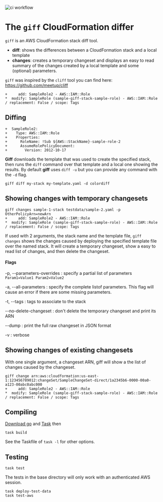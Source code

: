 ![ci workflow](https://github.com/danpizz/giff/actions/workflows/default.yml/badge.svg)
# The `giff` CloudFormation differ

`giff` is an AWS CloudFormation stack diff tool.

* **diff**: shows the differences between a CloudFormation stack and a local template
* **changes**: creates a temporary changeset and displays an easy to read summary of the changes created by a local template and some (optional) parameters.

`giff` was inspired by the `cliff` tool you can find here: https://github.com/meetup/cliff

```
+     add: SampleRole2 - AWS::IAM::Role
*  modify: SampleRole (sample-giff-stack-sample-role) - AWS::IAM::Role / replacement: False / scope: Tags
```

## Diffing

```
+  SampleRole2:
+    Type: AWS::IAM::Role
+    Properties:
+      RoleName: !Sub ${AWS::StackName}-sample-role-2
+      AssumeRolePolicyDocument:
+        Version: 2012-10-17
```

**Giff** downloads the template that was used to create the specified stack, then runs the `diff` command over that template and a local one showing the results.
By default **giff** uses `diff -u` but you can provide any command with the `-d` flag.


```
giff diff my-stack my-template.yaml -d colordiff
```

## Showing changes with temporary changesets

```
giff changes sample-1-stack testdata/sample-2.yaml -p OtherPolicyArn=newArn
+     add: SampleRole2 - AWS::IAM::Role
*  modify: SampleRole (sample-giff-stack-sample-role) - AWS::IAM::Role / replacement: False / scope: Tags
```

If used with 2 arguments, the stack name and the template file, `giff changes` shows the changes caused by deploying the specified template file over the named stack. 
It will create a temporary changeset, show a easy to read list of changes, and then delete the changeset.

#### Flags

-p, --parameters-overrides
: specify a partial list of parameters `Param1=Value1 Param2=Value2`

-a, --all-parameters
: specify the complete listof parameters. This flag will cause an error if there are some missing parameters.

-t, --tags
: tags to associate to the stack

--no-delete-changeset
: don't delete the temporary changeset and print its ARN

--dump
: print the full raw changeset in JSON format

-v
: verbose

## Showing changes of existing changesets

With one single argument, a changeset ARN, giff will show a the list of changes caused by the changeset.

```
giff change arn:aws:cloudformation:us-east-1:123456789012:changeSet/SampleChangeSet-direct/1a2345b6-0000-00a0-a123-00abc0abc000
+     add: SampleRole2 - AWS::IAM::Role
*  modify: SampleRole (sample-giff-stack-sample-role) - AWS::IAM::Role / replacement: False / scope: Tags
```

## Compiling

[Download go](https://golang.org) and [Task](https://taskfile.dev/#/) then
```
task build
```

See the Taskfile of `task -l` for other options.

## Testing

```
task test
```

The tests in the base directory will only work with an authenticated AWS session.

```
task deploy-test-data
task test-aws
```
